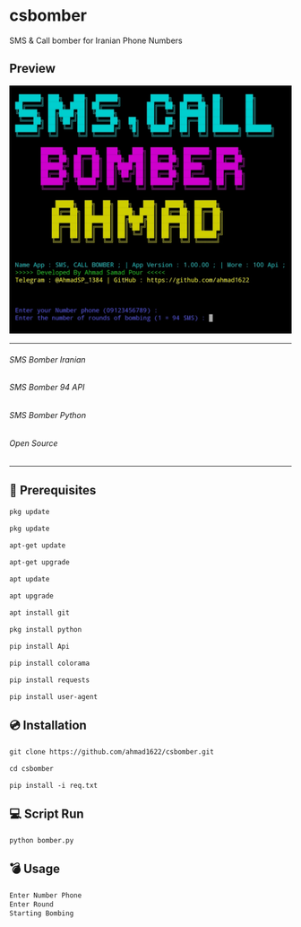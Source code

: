# csbomber
SMS &amp; Call bomber for Iranian Phone Numbers

## Preview
<img src="preview.jpg"/>

<hr>

###### SMS Bomber Iranian 
###### SMS Bomber 94 API
###### SMS Bomber Python
###### Open Source

<hr>


<h2>📝 Prerequisites</h2>

```
pkg update
```
```
pkg update
```
```
apt-get update
```
```
apt-get upgrade
```
```
apt update
```
```
apt upgrade
```
```
apt install git
```
```
pkg install python
```
```
pip install Api
```
```
pip install colorama
```
```
pip install requests
```
```
pip install user-agent
```

<h2>💿 Installation</h2>

```
git clone https://github.com/ahmad1622/csbomber.git
```
```
cd csbomber
```
```
pip install -i req.txt
```

<h2>💻 Script Run</h2>

```
python bomber.py
```
<h2>💣 Usage</h2>

```
Enter Number Phone 
Enter Round
Starting Bombing
```

